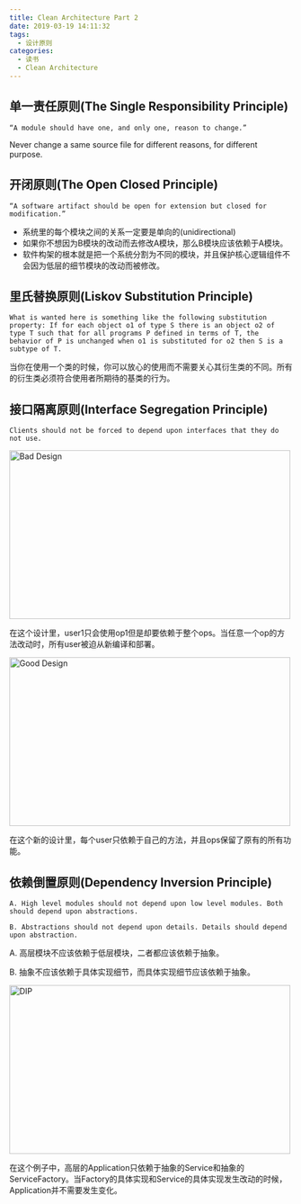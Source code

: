 ```yaml
---
title: Clean Architecture Part 2
date: 2019-03-19 14:11:32
tags:
  - 设计原则
categories:
  - 读书
  - Clean Architecture
---
```


## 单一责任原则(The Single Responsibility Principle)

```
“A module should have one, and only one, reason to change.”
```

Never change a same source file for different reasons, for different purpose.

## 开闭原则(The Open Closed Principle)

```
“A software artifact should be open for extension but closed for modification.”
```

* 系统里的每个模块之间的关系一定要是单向的(unidirectional)
* 如果你不想因为B模块的改动而去修改A模块，那么B模块应该依赖于A模块。
* 软件构架的根本就是把一个系统分割为不同的模块，并且保护核心逻辑组件不会因为低层的细节模块的改动而被修改。

## 里氏替换原则(Liskov Substitution Principle)

```
What is wanted here is something like the following substitution property: If for each object o1 of type S there is an object o2 of type T such that for all programs P defined in terms of T, the behavior of P is unchanged when o1 is substituted for o2 then S is a subtype of T.
```

当你在使用一个类的时候，你可以放心的使用而不需要关心其衍生类的不同。所有的衍生类必须符合使用者所期待的基类的行为。

## 接口隔离原则(Interface Segregation Principle)

```
Clients should not be forced to depend upon interfaces that they do not use.
```
<img src="/clean-architecture-part2/lsp-bad.png" width="500" height="300" title="Bad Design">


在这个设计里，user1只会使用op1但是却要依赖于整个ops。当任意一个op的方法改动时，所有user被迫从新编译和部署。

<img src="/clean-architecture-part2/lsp-good.png" width="500" height="300" title="Good Design">

在这个新的设计里，每个user只依赖于自己的方法，并且ops保留了原有的所有功能。

## 依赖倒置原则(Dependency Inversion Principle)

```
A. High level modules should not depend upon low level modules. Both should depend upon abstractions.

B. Abstractions should not depend upon details. Details should depend upon abstraction.
```
A. 高层模块不应该依赖于低层模块，二者都应该依赖于抽象。

B. 抽象不应该依赖于具体实现细节，而具体实现细节应该依赖于抽象。

<img src="/clean-architecture-part2/dip.png" width="500" height="300" title="DIP">

在这个例子中，高层的Application只依赖于抽象的Service和抽象的ServiceFactory。当Factory的具体实现和Service的具体实现发生改动的时候，Application并不需要发生变化。
